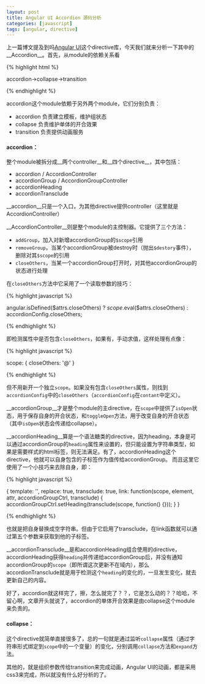 ```yaml
---
layout: post
title: Angular UI Accordion 源码分析
categories: [javascript]
tags: [angular, directive]
---
```


上一篇博文提及到吗[Angular UI][1]这个directive库，今天我们就来分析一下其中的__Accordion__。首先，从module的依赖关系看

{% highlight html %}

accordion->collapse->transition

{% endhighlight %}

accordion这个module依赖于另外两个module，它们分别负责：

 * accordion 负责建立模板，维护组状态
 * collapse 负责维护单体的开合效果
 * transition 负责提供动画服务

#### accordion：

整个module被拆分成__两个controller__和__四个directive__，其中包括：

 * accordion / AccordionController
 * accordionGroup / AccordionGroupController
 * accordionHeading
 * accordionTransclude

__accordion__只是一个入口，为其他directive提供controller（这里就是AccordionController）

__AccordionController__则是整个module的主控制器。它提供了三个方法：

 * `addGroup`，加入对新增accordionGroup的`$scope`引用
 * `removeGroup`，当某个accordionGroup被destroy时（抛出`$destory`事件），删除对其`$scope`的引用
 * `closeOthers`，当某一个accordionGroup打开时，对其他accordionGroup的状态进行处理

在`closeOthers`方法中它采用了一个读取参数的技巧：

{% highlight javascript %}

angular.isDefined($attrs.closeOthers) ? $scope.$eval($attrs.closeOthers) : accordionConfig.closeOthers;

{% endhighlight %}

即检测属性中是否包含`closeOthers`，如果有，手动求值，这样处理有点像：

{% highlight javascript %}

scope: {
    closeOthers: '@'
}

{% endhighlight %}

但不用新开一个独立`scope`。如果没有包含`closeOthers`属性，则找到`accordionConfig`中的`closeOthers`（`accordionConfig`在`contant`中定义）。

__accordionGroup__才是整个module的主directive，在`scope`中提供了`isOpen`状态，用于保存自身的开合状态，和`toggleOpen`方法，用于改变自身的开合状态（其中`isOpen`状态会传递给collapse）。

__accordionHeading__算是一个语法糖类的directive，因为heading，本身是可以通过accordionGroup的`heading`属性来设置的，但只能设置为字符串类型，如果是需要样式的html标签，则无法满足。有了，accordionHeading这个directive，他就可以自身包含的子标签作为值传给accordionGroup。
而且这里它使用了一个小技巧来去除自身，即：

{% highlight javascript %}

{
    template: '',
    replace: true,
    transclude: true,
    link: function(scope, element, attr, accordionGroupCtrl, transclude) {
        accordionGroupCtrl.setHeading(transclude(scope, function() {}));
    }
}

{% endhighlight %}

也就是把自身替换成空字符串。但由于它启用了transclude，在link函数就可以通过第五个参数来获取到他的子标签。

__accordionTransclude__是和accordionHeading组合使用的directive，accordionHeading获得`heading`并传递给accordionGroup后，并没有通知accordionGroup的`scope`（即所谓这次更新不在域内），那么accordionTransclude就是用于检测这个`heading`的变化的，一旦发生变化，就去更新自己的内容。

好了，accordion就这样完了，擦，怎么就完了？？，它是怎么动的？？哈哈，不留心啊，文章开头就说了，accordion的单体开合效果是由collapse这个module来负责的。

#### collapse：

这个directive就简单直接很多了，总的一句就是通过监听`collapse`属性（通过字符串形式绑定到`scope`中的一个变量）的变化，分别调用`collapse`方法和`expand`方法。

其他的，就是组织参数传给transition来完成动画，Angular UI的动画，都是采用css3来完成，所以就没有什么好分析的了。


[1]: http://angular-ui.github.io/bootstrap/